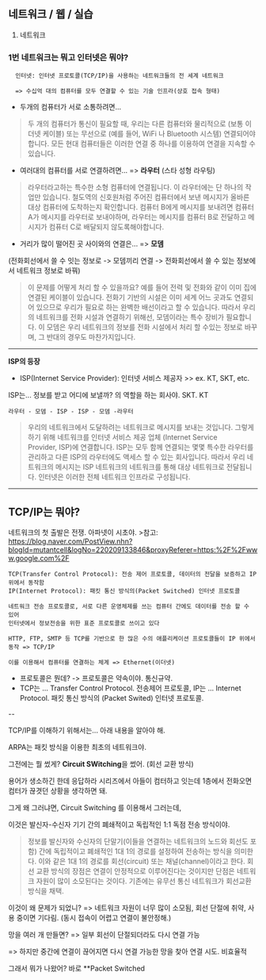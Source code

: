 ## 네트워크 / 웹 / 실습 


1. 네트워크


### 1번 네트워크는 뭐고 인터넷은 뭐야?


      인터넷: 인터넷 프로토콜(TCP/IP)을 사용하는 네트워크들의 전 세계 네트워크

      => 수십억 대의 컴퓨터를 모두 연결할 수 있는 기술 인프라(상호 접속 형태)
      
      
* 두개의 컴퓨터가 서로 소통하려면...


>두 개의 컴퓨터가 통신이 필요할 때, 우리는 다른 컴퓨터와 물리적으로 (보통 이더넷 케이블) 또는 무선으로 (예를 들어, WiFi 나 Bluetooth 시스템) 연결되어야 합니다. 모든 현대 컴퓨터들은 이러한 연결 중 하나를 이용하여 연결을 지속할 수 있습니다.



* 여러대의 컴퓨터를 서로 연결하려면... => **라우터**    (스타 성형 라우팅)


>라우터라고하는 특수한 소형 컴퓨터에 연결됩니다. 이 라우터에는 단 하나의 작업만 있습니다. 철도역의 신호원처럼 주어진 컴퓨터에서 보낸 메시지가 올바른 대상 컴퓨터에 도착하는지 확인합니다. 컴퓨터 B에게 메시지를 보내려면 컴퓨터 A가 메시지를 라우터로 보내야하며, 라우터는 메시지를 컴퓨터 B로 전달하고 메시지가 컴퓨터 C로 배달되지 않도록해야합니다.



* 거리가 많이 떨어진 곳 사이와의 연결은... => **모뎀**

(전화회선에서 쓸 수 잇는 정보로 -> 모뎀끼리 연결 -> 전화회선에서 쓸 수 있는 정보에서 네트워크 정보로 바꿔)


>이 문제를 어떻게 처리 할 수 있을까요? 예를 들어 전력 및 전화와 같이 이미 집에 연결된 케이블이 있습니다. 전화기 기반의 시설은 이미 세계 어느 곳과도 연결되어 있으므로 우리가 필요로 하는 완벽한 배선이라고 할 수 있습니다. 따라서 우리의 네트워크를 전화 시설과 연결하기 위해선, 모뎀이라는 특수 장비가 필요합니다. 이 모뎀은 우리 네트워크의 정보를 전화 시설에서 처리 할 수있는 정보로 바꾸며, 그 반대의 경우도 마찬가지입니다.



---

**ISP의 등장**


* ISP(Internet Service Provider): 인터넷 서비스 제공자      >> ex. KT, SKT, etc.

ISP는... 정보를 받고 어디에 보낼까? 의 역할을 하는 회사야. SKT. KT


    라우터 - 모뎀 - ISP - ISP - 모뎀 -라우터


>우리의 네트워크에서 도달하려는 네트워크로 메시지를 보내는 것입니다. 그렇게하기 위해 네트워크를 인터넷 서비스 제공 업체 (Internet Service Provider, ISP)에 연결합니다. ISP는 모두 함께 연결되는 몇몇 특수한 라우터를 관리하고 다른 ISP의 라우터에도 액세스 할 수 있는 회사입니다. 따라서 우리 네트워크의 메시지는 ISP 네트워크의 네트워크를 통해 대상 네트워크로 전달됩니다. 인터넷은 이러한 전체 네트워크 인프라로 구성됩니다.


---


## TCP/IP는 뭐야?

네트워크의 첫 출발은 전쟁. 아파넷이 시초야.   >참고: https://blog.naver.com/PostView.nhn?blogId=mutantcell&logNo=220209133846&proxyReferer=https:%2F%2Fwww.google.com%2F


    TCP(Transfer Control Protocol): 전송 제어 프로토콜, 데이터의 전달을 보증하고 IP 위에서 동작함
    IP(Internet Protocol): 패킷 통신 방식의(Packet Switched) 인터넷 프로토콜

    네트워크 전송 프로토콜로, 서로 다른 운영체제를 쓰는 컴퓨터 간에도 데이터를 전송 할 수 있어
    인터넷에서 정보전송을 위한 표준 프로토콜로 쓰이고 있다

    HTTP, FTP, SMTP 등 TCP를 기반으로 한 많은 수의 애플리케이션 프로토콜들이 IP 위에서 동작 => TCP/IP

    이를 이용해서 컴퓨터를 연결하는 체계 => Ethernet(이더넷)


* 프로토콜은 뭔데?  ->  프로토콜은 약속이야. 통신규약.
* TCP는 ... Transfer Control Protocol. 전송제어 프로토콜, IP는 ... Internet Protocol. 패킷 통신 방식의 (Packet Swited) 인터넷 프로토콜.


--

TCP/IP를 이해하기 위해서는... 아래 내용을 알아야 해.


ARPA는 패킷 방식을 이용한 최초의 네트워크야.


그전에는 뭘 썼게?  **Circuit SWitching**을 썼어. (회선 교환 방식)

용어가 생소하긴 한데 응답하라 시리즈에서 아들이 컴터하고 잇는데 1층에서 전화오면 컴터가 끊겻던 상황을 생각하면 돼.


그게 왜 그러냐면, Circuit Switching 를 이용해서 그러는데, 

이것은 발신자-수신자 기기 간의 폐쇄적이고 독립적인 1:1 독점 전송 방식이야.


>정보를 발신자와 수신자의 단말기(이들을 연결하는 네트워크의 노드와 회선도 포함) 간에 독립적이고 폐쇄적인 1대 1의 경로를 설정하여 전송하는 방식을 의미한다.
이와 같은 1대 1의 경로를 회선(circuit) 또는 채널(channel)이라고 한다. 회선 교환 방식의 장점은 연결이 안정적으로 이루어진다는 것이지만
단점은 네트워크 자원이 많이 소모된다는 것이다.  기존에는 유무선 통신 네트워크가 회선교환방식을 채택.


이것이 왜 문제가 되었니?   => 네트워크 자원이 너무 많이 소모됨, 회선 단절에 취약, 사용 중이면 기다림.  (동시 접속이 어렵고 연결이 불안정해.)


망을 여러 개 만들면? => 일부 회선이 단절되더라도 다시 연결 가능

=> 하지만 중간에 연결이 끊어지면 다시 연결 가능한 망을 찾아 연결 시도. 비효율적



그래서 뭐가 나왔어? 바로 **Packet Switched
